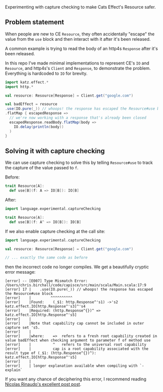 Experimenting with capture checking to make Cats Effect's Resource safer.

## Problem statement

When people are new to CE `Resource`, they often accidentally "escape" the value
from the `use` block and then interact with it after it's been released.

A common example is trying to read the body of an http4s `Response` after it's
been released.

In this repo I've made minimal implementations to represent CE's `IO` and
`Resource`, and http4s's `Client` and `Response`, to demonstrate the problem.
Everything is hardcoded to `IO` for brevity.

```scala
import katz.effect.*
import http.*

val resource: Resource[Response] = Client.get("google.com")

val badEffect = resource
.use(IO.pure(_)) // whoops! the response has escaped the Resource#use block
.flatMap { escapedResponse =>
  // we're now working with a response that's already been closed
  escapedResponse.readBody.flatMap(body =>
    IO.delay(println(body))
  )
}
```

## Solving it with capture checking

We can use capture checking to solve this by telling `Resource#use` to track the
capture of the value passed to `f`.

Before:

```scala
trait Resource[A]:
  def use[B](f: A => IO[B]): IO[B]
```

After:

```scala
import language.experimental.captureChecking

trait Resource[A]:
  def use[B](f: A^ => IO[B]): IO[B]
```

If we also enable capture checking at the call site:

```scala
import language.experimental.captureChecking

val resource: Resource[Response] = Client.get("google.com")

// ... exactly the same code as before
```

then the incorrect code no longer compiles. We get a beautifully cryptic error
message:

```
[error] -- [E007] Type Mismatch Error: /Users/chris.birchall/code/capisce/src/main/scala/Main.scala:17:9 
[error] 17 |    .use(IO.pure(_)) // whoops! the response has escaped the Resource#use block
[error]    |         ^^^^^^^^^^
[error]    |Found:    (_$1: http.Response^'s1) ->'s2 katz.effect.IO[http.Response^'s3]^'s4
[error]    |Required: (http.Response^{})^ => katz.effect.IO[http.Response^'s5]
[error]    |
[error]    |Note that capability cap cannot be included in outer capture set 's5.
[error]    |
[error]    |where:    =>  refers to a fresh root capability created in value badEffect when checking argument to parameter f of method use
[error]    |          ^   refers to the universal root capability
[error]    |          cap is a root capability associated with the result type of (_$1: (http.Response^{})^): katz.effect.IO[http.Response^'s5]
[error]    |
[error]    | longer explanation available when compiling with `-explain`
```

If you want any chance of deciphering this error, I recommend reading [Nicolas
Rinaudo's excellent post
post](https://nrinaudo.github.io/articles/capture_checking.html).
